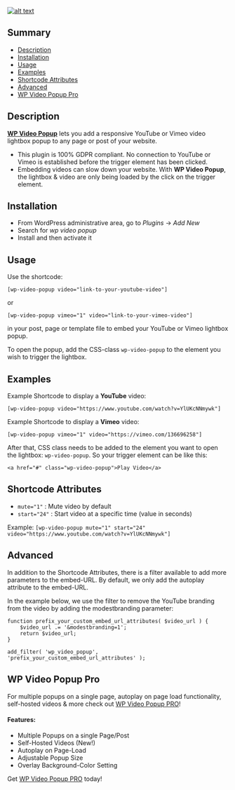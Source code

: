 <p align="center">
<a href="https://wp-video-popup.com/" target="_blank" rel="noopener noreferrer">

![alt text](https://ps.w.org/responsive-youtube-vimeo-popup/assets/banner-772x250.jpg "WP Video Popup")

</a>
</p>

## Summary

- [Description](#description)
- [Installation](#installation)
- [Usage](#usage)
- [Examples](#examples)
- [Shortcode Attributes](#shortcode-attributes)
- [Advanced](#advanced)
- [WP Video Popup Pro](#wp-video-popup-pro)

## Description

[**WP Video Popup**](https://wp-video-popup.com/?utm_source=repository&utm_medium=link&utm_campaign=wp_video_popup) lets you add a responsive YouTube or Vimeo video lightbox popup to any page or post of your website.

- This plugin is 100% GDPR compliant. No connection to YouTube or Vimeo is established before the trigger element has been clicked.
- Embedding videos can slow down your website. With **WP Video Popup**, the lightbox & video are only being loaded by the click on the trigger element.

## Installation

- From WordPress administrative area, go to _Plugins_ -> _Add New_
- Search for _wp video popup_
- Install and then activate it

## Usage

Use the shortcode:

`[wp-video-popup video="link-to-your-youtube-video"]`

or

`[wp-video-popup vimeo="1" video="link-to-your-vimeo-video"]`

in your post, page or template file to embed your YouTube or Vimeo lightbox popup.

To open the popup, add the CSS-class `wp-video-popup` to the element you wish to trigger the lightbox.

## Examples

Example Shortcode to display a **YouTube** video:

```
[wp-video-popup video="https://www.youtube.com/watch?v=YlUKcNNmywk"]
```

Example Shortcode to display a **Vimeo** video:

```
[wp-video-popup vimeo="1" video="https://vimeo.com/136696258"]
```

After that, CSS class needs to be added to the element you want to open the lightbox: `wp-video-popup`. So your trigger element can be like this:

```
<a href="#" class="wp-video-popup">Play Video</a>
```

## Shortcode Attributes

- `mute="1"` : Mute video by default
- `start="24"` : Start video at a specific time (value in seconds)

Example: `[wp-video-popup mute="1" start="24" video="https://www.youtube.com/watch?v=YlUKcNNmywk"]`

## Advanced

In addition to the Shortcode Attributes, there is a filter available to add more parameters to the embed-URL. By default, we only add the autoplay attribute to the embed-URL.

In the example below, we use the filter to remove the YouTube branding from the video by adding the modestbranding parameter:

```
function prefix_your_custom_embed_url_attributes( $video_url ) {
    $video_url .= '&modestbranding=1';
    return $video_url;
}

add_filter( 'wp_video_popup', 'prefix_your_custom_embed_url_attributes' );
```

## WP Video Popup Pro

For multiple popups on a single page, autoplay on page load functionality, self-hosted videos & more check out [WP Video Popup PRO](https://wp-video-popup.com/pricing/?utm_source=repository&utm_medium=link&utm_campaign=wp_video_popup)!

#### Features:

- Multiple Popups on a single Page/Post
- Self-Hosted Videos (New!)
- Autoplay on Page-Load
- Adjustable Popup Size
- Overlay Background-Color Setting

Get [WP Video Popup PRO](https://wp-video-popup.com/pricing/?utm_source=repository&utm_medium=link&utm_campaign=wp_video_popup) today!
